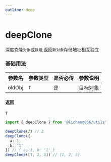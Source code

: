 ```yaml
---
outline: deep
---
```


# deepClone

深度克隆`对象`或`数组`,返回`新对象`存储地址相互独立

### 基础用法

| 参数名 | 参数类型 | 是否必传 | 参数说明 |
| ------ | -------- | -------- | -------- |
| oldObj | `T`      | 是       | 目标对象 |

#### 返回

`T`

```ts
import { deepClone } from '@lichang666/utils'

deepClone(2) // 2
deepClone({
  a: 1,
  b: '1'
}) // { a: 1, b: '1' }
deepClone([1, 2, 3]) // [1, 2, 3]
```
